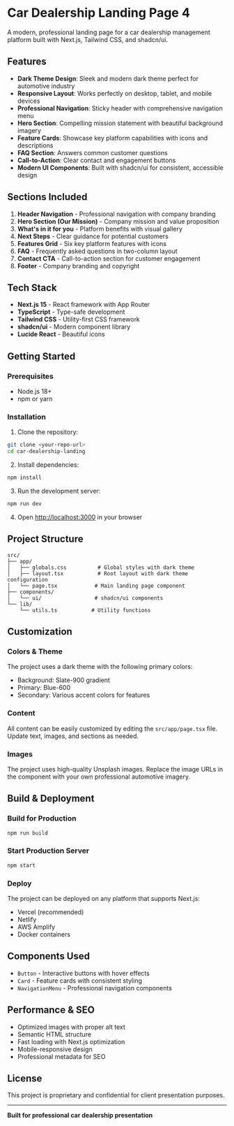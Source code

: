 # Car Dealership Landing Page 4
A modern, professional landing page for a car dealership management platform built with Next.js, Tailwind CSS, and shadcn/ui.

## Features

- **Dark Theme Design**: Sleek and modern dark theme perfect for automotive industry
- **Responsive Layout**: Works perfectly on desktop, tablet, and mobile devices
- **Professional Navigation**: Sticky header with comprehensive navigation menu
- **Hero Section**: Compelling mission statement with beautiful background imagery
- **Feature Cards**: Showcase key platform capabilities with icons and descriptions
- **FAQ Section**: Answers common customer questions
- **Call-to-Action**: Clear contact and engagement buttons
- **Modern UI Components**: Built with shadcn/ui for consistent, accessible design

## Sections Included

1. **Header Navigation** - Professional navigation with company branding
2. **Hero Section (Our Mission)** - Company mission and value proposition
3. **What's in it for you** - Platform benefits with visual gallery
4. **Next Steps** - Clear guidance for potential customers
5. **Features Grid** - Six key platform features with icons
6. **FAQ** - Frequently asked questions in two-column layout
7. **Contact CTA** - Call-to-action section for customer engagement
8. **Footer** - Company branding and copyright

## Tech Stack

- **Next.js 15** - React framework with App Router
- **TypeScript** - Type-safe development
- **Tailwind CSS** - Utility-first CSS framework
- **shadcn/ui** - Modern component library
- **Lucide React** - Beautiful icons

## Getting Started

### Prerequisites

- Node.js 18+ 
- npm or yarn

### Installation

1. Clone the repository:
```bash
git clone <your-repo-url>
cd car-dealership-landing
```

2. Install dependencies:
```bash
npm install
```

3. Run the development server:
```bash
npm run dev
```

4. Open [http://localhost:3000](http://localhost:3000) in your browser

## Project Structure

```
src/
├── app/
│   ├── globals.css          # Global styles with dark theme
│   ├── layout.tsx           # Root layout with dark theme configuration
│   └── page.tsx            # Main landing page component
├── components/
│   └── ui/                 # shadcn/ui components
└── lib/
    └── utils.ts           # Utility functions
```

## Customization

### Colors & Theme
The project uses a dark theme with the following primary colors:
- Background: Slate-900 gradient
- Primary: Blue-600
- Secondary: Various accent colors for features

### Content
All content can be easily customized by editing the `src/app/page.tsx` file. Update text, images, and sections as needed.

### Images
The project uses high-quality Unsplash images. Replace the image URLs in the component with your own professional automotive imagery.

## Build & Deployment

### Build for Production
```bash
npm run build
```

### Start Production Server
```bash
npm start
```

### Deploy
The project can be deployed on any platform that supports Next.js:
- Vercel (recommended)
- Netlify
- AWS Amplify
- Docker containers

## Components Used

- `Button` - Interactive buttons with hover effects
- `Card` - Feature cards with consistent styling
- `NavigationMenu` - Professional navigation components

## Performance & SEO

- Optimized images with proper alt text
- Semantic HTML structure
- Fast loading with Next.js optimization
- Mobile-responsive design
- Professional metadata for SEO

## License

This project is proprietary and confidential for client presentation purposes.

---

**Built for professional car dealership presentation**
